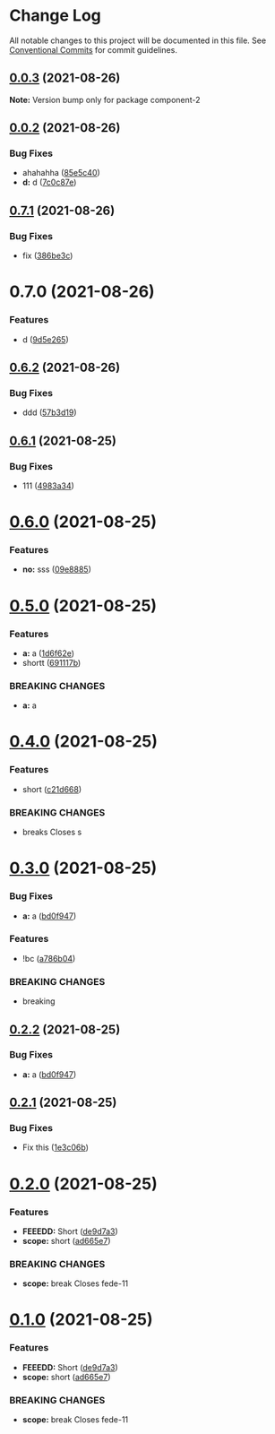 # Change Log

All notable changes to this project will be documented in this file.
See [Conventional Commits](https://conventionalcommits.org) for commit guidelines.

## [0.0.3](https://github.com/GoncaloDuarte98/gd-wc/compare/component-2@0.0.2...component-2@0.0.3) (2021-08-26)

**Note:** Version bump only for package component-2





## [0.0.2](https://github.com/GoncaloDuarte98/gd-wc/compare/component-2@0.7.1...component-2@0.0.2) (2021-08-26)


### Bug Fixes

* ahahahha ([85e5c40](https://github.com/GoncaloDuarte98/gd-wc/commit/85e5c40a080ffd981c5341fd10f614fc85f7ea80))
* **d:** d ([7c0c87e](https://github.com/GoncaloDuarte98/gd-wc/commit/7c0c87e129cfea540cbd8b05882009d24e75b873))





## [0.7.1](https://github.com/GoncaloDuarte98/gd-wc/compare/component-2@0.7.0...component-2@0.7.1) (2021-08-26)


### Bug Fixes

* fix ([386be3c](https://github.com/GoncaloDuarte98/gd-wc/commit/386be3c10574a6c9292ca22d690af7f230b88ae2))





# 0.7.0 (2021-08-26)


### Features

* d ([9d5e265](https://github.com/GoncaloDuarte98/gd-wc/commit/9d5e2654cff305a947504502d08f0c13f5fb162c))





## [0.6.2](https://github.com/GoncaloDuarte98/gd-wc/compare/component-2@0.6.1...component-2@0.6.2) (2021-08-26)


### Bug Fixes

* ddd ([57b3d19](https://github.com/GoncaloDuarte98/gd-wc/commit/57b3d195231015c61be58f002871430866bbb27e))





## [0.6.1](https://github.com/GoncaloDuarte98/gd-wc/compare/component-2@0.6.0...component-2@0.6.1) (2021-08-25)


### Bug Fixes

* 111 ([4983a34](https://github.com/GoncaloDuarte98/gd-wc/commit/4983a348270f5de1d6c9f5f0c8b4351495aa1572))





# [0.6.0](https://github.com/GoncaloDuarte98/gd-wc/compare/component-2@0.5.0...component-2@0.6.0) (2021-08-25)


### Features

* **no:** sss ([09e8885](https://github.com/GoncaloDuarte98/gd-wc/commit/09e88859825ed1ae6e723d287ef175640f22d7d0))





# [0.5.0](https://github.com/GoncaloDuarte98/gd-wc/compare/component-2@0.4.0...component-2@0.5.0) (2021-08-25)


### Features

* **a:** a ([1d6f62e](https://github.com/GoncaloDuarte98/gd-wc/commit/1d6f62e0b8f23e8a542745e904cdd511218f20db))
* shortt ([691117b](https://github.com/GoncaloDuarte98/gd-wc/commit/691117b97871147ee7148904d669f6d98d8c7464))


### BREAKING CHANGES

* **a:** a





# [0.4.0](https://github.com/GoncaloDuarte98/gd-wc/compare/component-2@0.3.0...component-2@0.4.0) (2021-08-25)


### Features

* short ([c21d668](https://github.com/GoncaloDuarte98/gd-wc/commit/c21d66808b0141a51b7879a12ec13f792d484366))


### BREAKING CHANGES

* breaks
Closes s





# [0.3.0](https://github.com/GoncaloDuarte98/gd-wc/compare/component-2@0.2.1...component-2@0.3.0) (2021-08-25)


### Bug Fixes

* **a:** a ([bd0f947](https://github.com/GoncaloDuarte98/gd-wc/commit/bd0f9479d17653a128775270021668a7abe776fe))


### Features

* !bc ([a786b04](https://github.com/GoncaloDuarte98/gd-wc/commit/a786b0450006430a36b1271e006ff27f9dfa0b6a))


### BREAKING CHANGES

* breaking





## [0.2.2](https://github.com/GoncaloDuarte98/gd-wc/compare/component-2@0.2.1...component-2@0.2.2) (2021-08-25)


### Bug Fixes

* **a:** a ([bd0f947](https://github.com/GoncaloDuarte98/gd-wc/commit/bd0f9479d17653a128775270021668a7abe776fe))





## [0.2.1](https://github.com/GoncaloDuarte98/gd-wc/compare/component-2@0.2.0...component-2@0.2.1) (2021-08-25)


### Bug Fixes

* Fix this ([1e3c06b](https://github.com/GoncaloDuarte98/gd-wc/commit/1e3c06b9847fa0112b69197438f9f668803e7e6b))





# [0.2.0](https://github.com/GoncaloDuarte98/gd-wc/compare/component-2@0.0.3...component-2@0.2.0) (2021-08-25)


### Features

* **FEEEDD:** Short ([de9d7a3](https://github.com/GoncaloDuarte98/gd-wc/commit/de9d7a32d95930a03673cbd18dc604d2d9288bd0))
* **scope:** short ([ad665e7](https://github.com/GoncaloDuarte98/gd-wc/commit/ad665e7a6da304d78f62581436d6e6f187be18ed))


### BREAKING CHANGES

* **scope:** break
Closes fede-11





# [0.1.0](https://github.com/GoncaloDuarte98/gd-wc/compare/component-2@0.0.3...component-2@0.1.0) (2021-08-25)


### Features

* **FEEEDD:** Short ([de9d7a3](https://github.com/GoncaloDuarte98/gd-wc/commit/de9d7a32d95930a03673cbd18dc604d2d9288bd0))
* **scope:** short ([ad665e7](https://github.com/GoncaloDuarte98/gd-wc/commit/ad665e7a6da304d78f62581436d6e6f187be18ed))


### BREAKING CHANGES

* **scope:** break
Closes fede-11
